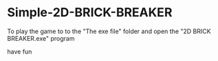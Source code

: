 # Simple-2D-BRICK-BREAKER
To play the game to to the "The exe file" folder and open the "2D BRICK BREAKER.exe" program

have fun
